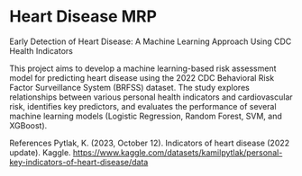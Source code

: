 # Heart Disease MRP
Early Detection of Heart Disease: A Machine Learning Approach Using CDC Health Indicators

This project aims to develop a machine learning-based risk assessment model for predicting heart disease using the 2022 CDC Behavioral Risk Factor Surveillance System (BRFSS) dataset. The study explores relationships between various personal health indicators and cardiovascular risk, identifies key predictors, and evaluates the performance of several machine learning models (Logistic Regression, Random Forest, SVM, and XGBoost).

References
Pytlak, K. (2023, October 12). Indicators of heart disease (2022 update). Kaggle. https://www.kaggle.com/datasets/kamilpytlak/personal-key-indicators-of-heart-disease/data 
